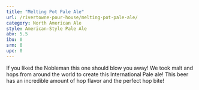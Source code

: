 ```yaml
---
title: "Melting Pot Pale Ale"
url: /rivertowne-pour-house/melting-pot-pale-ale/
category: North American Ale
style: American-Style Pale Ale
abv: 5.5
ibu: 0
srm: 0
upc: 0
---
```

If you liked the Nobleman this one should blow you away! We took malt and hops from around the world to create this International Pale ale! This beer has an incredible amount of hop flavor and the perfect hop bite!
